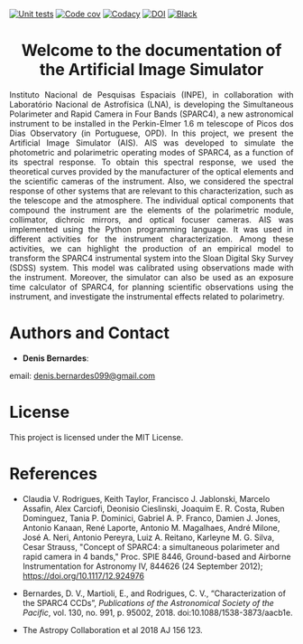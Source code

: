 [![Unit tests](https://github.com/DBernardes/AIS/actions/workflows/python-app.yml/badge.svg)](https://github.com/DBernardes/AIS/actions/workflows/python-app.yml)
[![Code cov](https://codecov.io/gh/DBernardes/AIS/branch/main/graph/badge.svg?token=aPhVaeHkOh)](https://codecov.io/gh/DBernardes/AIS)
[![Codacy](https://app.codacy.com/project/badge/Grade/b2724af0f0b043bc84f768659f73fb77)](https://www.codacy.com/gh/DBernardes/AIS/dashboard?utm_source=github.com&amp;utm_medium=referral&amp;utm_content=DBernardes/AIS&amp;utm_campaign=Badge_Grade)
[![DOI](https://zenodo.org/badge/346361531.svg)](https://zenodo.org/doi/10.5281/zenodo.12808262)
[![Black](https://img.shields.io/badge/code%20style-black-000000.svg)](https://github.com/psf/black)

<h1 style="text-align: center">Welcome to the documentation of the Artificial Image Simulator</h1>

<p style="text-align: justify;">
Instituto Nacional de Pesquisas Espaciais (INPE), in collaboration with Laboratório Nacional de Astrofísica (LNA), is developing the Simultaneous Polarimeter and Rapid  Camera in Four Bands (SPARC4), a new astronomical instrument to be installed in the Perkin-Elmer 1.6 m telescope of Picos dos Dias Observatory (in Portuguese, OPD). In this project, we present the Artificial Image Simulator (AIS). AIS was developed to simulate the photometric and polarimetric operating modes of SPARC4, as a function of its spectral response. To obtain this spectral response, we used the theoretical curves provided by the manufacturer of the optical elements and the scientific cameras of the instrument. Also, we considered the spectral response of other systems that are relevant to this characterization, such as the telescope and the atmosphere. The individual optical components that compound the instrument are the elements of the polarimetric module, collimator, dichroic mirrors, and optical focuser cameras. AIS was implemented using the Python programming language. It was used in different activities for the instrument characterization. Among these activities, we can highlight the production of an empirical model to transform the SPARC4 instrumental system into the Sloan Digital Sky Survey (SDSS) system. This model was calibrated using observations made with the instrument. Moreover, the simulator can also be used as an exposure time calculator of SPARC4, for planning scientific observations using the instrument, and investigate the instrumental effects related to polarimetry. 
</p>


Authors and Contact
====================

* **Denis Bernardes**: 

email: denis.bernardes099@gmail.com 

License
=======

This project is licensed under the MIT License.


References
==========

* Claudia V. Rodrigues, Keith Taylor, Francisco J. Jablonski, Marcelo Assafin, Alex Carciofi, Deonisio Cieslinski, Joaquim E. R. Costa, Ruben Dominguez, Tania P. Dominici, Gabriel A. P. Franco, Damien J. Jones, Antonio Kanaan, René Laporte, Antonio M. Magalhaes, André Milone, José A. Neri, Antonio Pereyra, Luiz A. Reitano, Karleyne M. G. Silva, Cesar Strauss, "Concept of SPARC4: a simultaneous polarimeter and rapid camera in 4 bands," Proc. SPIE 8446, Ground-based and Airborne Instrumentation for Astronomy IV, 844626 (24 September 2012); https://doi.org/10.1117/12.924976

* Bernardes, D. V., Martioli, E., and Rodrigues, C. V., “Characterization of the SPARC4 CCDs”, <i>Publications of the Astronomical Society of the Pacific</i>, vol. 130, no. 991, p. 95002, 2018. doi:10.1088/1538-3873/aacb1e.

* The Astropy Collaboration et al 2018 AJ 156 123.





      
